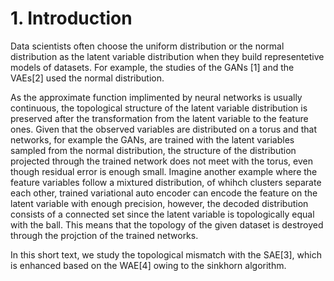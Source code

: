 
# 1. Introduction

Data scientists often choose the uniform distribution
or the normal distribution as the latent variable distribution
when they build representetive models of datasets.
For example,
the studies of the GANs [1] and the VAEs[2] used the normal distribution.

As the approximate function implimented by neural networks 
is usually continuous,
the topological structure of the latent variable distribution
is preserved after the transformation 
from the latent variable to the feature ones.
Given that the observed variables are distributed on a torus 
and that networks, for example the GANs, are trained with the latent variables
sampled from the normal distribution,
the structure of the distribution projected through the trained network
does not meet with the torus,
even though residual error is enough small.
Imagine another example
where the feature variables follow a mixtured distribution,
of whihch clusters separate each other,
trained variational auto encoder can encode the feature
on the latent variable with enough precision,
however,
the decoded distribution consists of 
a connected set 
since the latent variable is topologically equal with the ball.
This means that the topology of the given dataset is destroyed
through the projction of the trained networks.

In this short text,
we study the topological mismatch with the SAE[3],
which is enhanced based on the WAE[4] 
owing to the sinkhorn algorithm.


